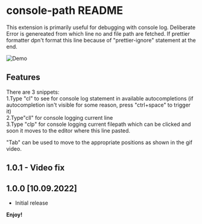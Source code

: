 # console-path README

This extension is primarily useful for debugging with console log. Deliberate Error is genereated from which line no and file path are fetched. If prettier formatter dpn't format this line because of "prettier-ignore" statement at the end.

![Demo](images/VSCode_extension.gif)

## Features

There are 3 snippets:   
1.Type "cl" to see for console log statement in available autocompletions (if autocompletion isn't visible for some reason, press "ctrl+space" to trigger it)  
2.Type"cll" for console logging current line  
3.Type "clp" for console logging current filepath which can be clicked and soon it moves to the editor where this line pasted.

"Tab" can be used to move to the appropriate positions as shown in the gif video.

## 1.0.1 - Video fix 

## 1.0.0 [10.09.2022]

- Initial release

**Enjoy!**
